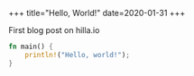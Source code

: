+++
title="Hello, World!"
date=2020-01-31
+++

First blog post on hilla.io

```rust
fn main() {
    println!("Hello, world!");
}
```